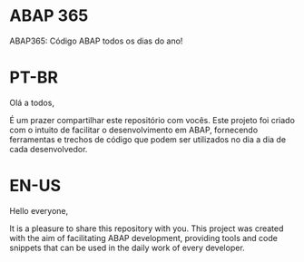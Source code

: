 # ABAP 365
ABAP365: Código ABAP todos os dias do ano!

PT-BR 
============================================================================================================================================
Olá a todos,

É um prazer compartilhar este repositório com vocês. Este projeto foi criado com o intuito de facilitar o desenvolvimento em ABAP, fornecendo ferramentas e trechos de código que podem ser utilizados no dia a dia de cada desenvolvedor.

EN-US
============================================================================================================================================
Hello everyone,

It is a pleasure to share this repository with you. This project was created with the aim of facilitating ABAP development, providing tools and code snippets that can be used in the daily work of every developer.
